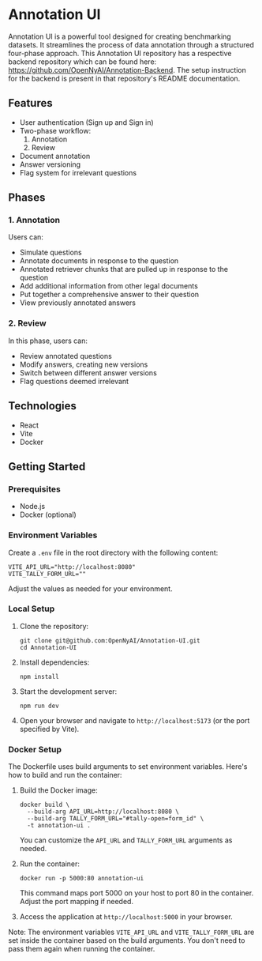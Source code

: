 # Annotation UI

Annotation UI is a powerful tool designed for creating benchmarking datasets. It streamlines the process of data annotation through a structured four-phase approach.
This Annotation UI repository has a respective backend repository which can be found here: https://github.com/OpenNyAI/Annotation-Backend. The setup instruction for the backend is present in that repository's README documentation.

## Features

- User authentication (Sign up and Sign in)
- Two-phase workflow:
  1. Annotation
  2. Review
- Document annotation
- Answer versioning
- Flag system for irrelevant questions

## Phases

### 1. Annotation

Users can:

- Simulate questions
- Annotate documents in response to the question
- Annotated retriever chunks that are pulled up in response to the question
- Add additional information from other legal documents
- Put together a comprehensive answer to their question
- View previously annotated answers

### 2. Review

In this phase, users can:

- Review annotated questions
- Modify answers, creating new versions
- Switch between different answer versions
- Flag questions deemed irrelevant

## Technologies

- React
- Vite
- Docker

## Getting Started

### Prerequisites

- Node.js
- Docker (optional)

### Environment Variables

Create a `.env` file in the root directory with the following content:

```
VITE_API_URL="http://localhost:8080"
VITE_TALLY_FORM_URL=""
```

Adjust the values as needed for your environment.

### Local Setup

1. Clone the repository:

   ```
   git clone git@github.com:OpenNyAI/Annotation-UI.git
   cd Annotation-UI
   ```

2. Install dependencies:

   ```
   npm install
   ```

3. Start the development server:

   ```
   npm run dev
   ```

4. Open your browser and navigate to `http://localhost:5173` (or the port specified by Vite).

### Docker Setup

The Dockerfile uses build arguments to set environment variables. Here's how to build and run the container:

1. Build the Docker image:

   ```
   docker build \
     --build-arg API_URL=http://localhost:8080 \
     --build-arg TALLY_FORM_URL="#tally-open=form_id" \
     -t annotation-ui .
   ```

   You can customize the `API_URL` and `TALLY_FORM_URL` arguments as needed.

2. Run the container:

   ```
   docker run -p 5000:80 annotation-ui
   ```

   This command maps port 5000 on your host to port 80 in the container. Adjust the port mapping if needed.

3. Access the application at `http://localhost:5000` in your browser.

Note: The environment variables `VITE_API_URL` and `VITE_TALLY_FORM_URL` are set inside the container based on the build arguments. You don't need to pass them again when running the container.
